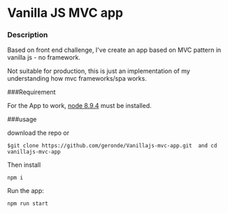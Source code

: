 
# Vanilla JS MVC app


### Description

Based on front end challenge, I've create an app based on MVC pattern in vanilla js - no framework.

Not suitable for production, this is just an implementation of my understanding how mvc frameworks/spa works. 

###Requirement

For the App to work, [node 8.9.4](https://nodejs.org/en/) must be installed.

###usage

download the repo or

``` 
$git clone https://github.com/geronde/Vanillajs-mvc-app.git  and cd vanillajs-mvc-app

```

Then install

```
npm i

```

Run the app:

```
npm run start

```

